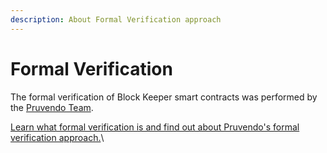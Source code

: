 ```yaml
---
description: About Formal Verification approach
---
```


# Formal Verification

The formal verification of Block Keeper smart contracts was performed by the [Pruvendo Team](https://pruvendo.com/).

[Learn what formal verification is and  find out about  Pruvendo's formal verification approach.](https://drive.google.com/file/d/1xcZ5-1uLzTSMFbfHiq-4onhfwSoUWNZ2/view?usp=sharing)\
